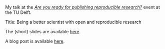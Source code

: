 My talk at the [*Are you ready for publishing reproducible
research?*](https://www.eventbrite.com/e/are-you-ready-for-publishing-reproducible-research-tickets-55561449792)
event at the TU Delft.

Title: Being a better scientist with open and reproducible research

The (short) slides are available [here](https://lgatto.github.io/2019_05_16_rr_Delft/).

A blog post is available [here](https://lgatto.github.io/rr-publ/).


